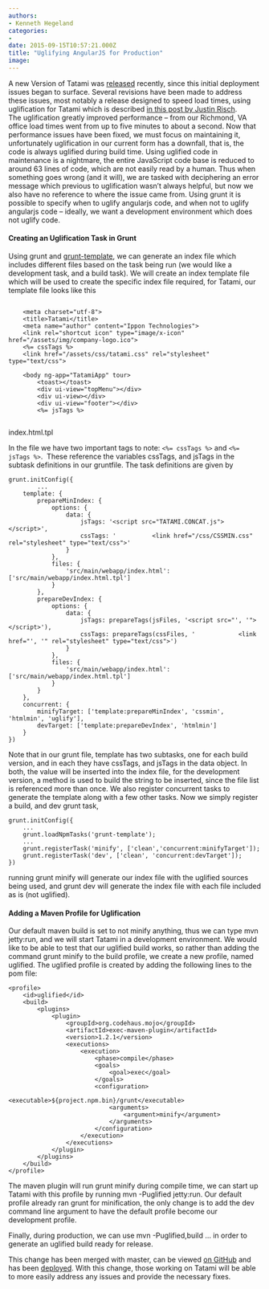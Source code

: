 ```yaml
---
authors:
- Kenneth Hegeland
categories:
- 
date: 2015-09-15T10:57:21.000Z
title: "Uglifying AngularJS for Production"
image: 
---
```


A new Version of Tatami was [released](http://www.ipponusa.com/vcu-ippon-angularjs-tatami/) recently, since this initial deployment issues began to surface. Several revisions have been made to address these issues, most notably a release designed to speed load times, using uglification for Tatami which is described [in this post by Justin Risch](http://www.ipponusa.com/increasing-the-performance-of-your-web-application/). The uglification greatly improved performance – from our Richmond, VA office load times went from up to five minutes to about a second. Now that performance issues have been fixed, we must focus on maintaining it, unfortunately uglification in our current form has a downfall, that is, the code is always uglified during build time. Using uglified code in maintenance is a nightmare, the entire JavaScript code base is reduced to around 63 lines of code, which are not easily read by a human. Thus when something goes wrong (and it will), we are tasked with deciphering an error message which previous to uglification wasn’t always helpful, but now we also have no reference to where the issue came from. Using grunt it is possible to specify when to uglify angularjs code, and when not to uglify angularjs code – ideally, we want a development environment which does not uglify code.

#### **Creating an Uglification Task in Grunt**

Using grunt and [grunt-template](https://www.npmjs.com/package/grunt-template), we can generate an index file which includes different files based on the task being run (we would like a development task, and a build task). We will create an index template file which will be used to create the specific index file required, for Tatami, our template file looks like this

```language-html

    <meta charset="utf-8">
    <title>Tatami</title>
    <meta name="author" content="Ippon Technologies">
    <link rel="shortcut icon" type="image/x-icon" href="/assets/img/company-logo.ico">
    <%= cssTags %>
    <link href="/assets/css/tatami.css" rel="stylesheet" type="text/css">

    <body ng-app="TatamiApp" tour>
        <toast></toast>
        <div ui-view="topMenu"></div>
        <div ui-view></div>
        <div ui-view="footer"></div>
        <%= jsTags %>
    
```

index.html.tpl

In the file we have two important tags to note: `<%= cssTags %>` and `<%= jsTags %>`.  These reference the variables cssTags, and jsTags in the subtask definitions in our gruntfile. The task definitions are given by

```language-javascript
grunt.initConfig({
        ...
    template: {
        prepareMinIndex: {
            options: {
                data: {
                    jsTags: '<script src="TATAMI.CONCAT.js"></script>',
                    cssTags: '			<link href="/css/CSSMIN.css" rel="stylesheet" type="text/css">'
                }
            },
            files: {
                'src/main/webapp/index.html': ['src/main/webapp/index.html.tpl']
            }
        },
        prepareDevIndex: {
            options: {
                data: {
                    jsTags: prepareTags(jsFiles, '<script src="', '"></script>'),
                    cssTags: prepareTags(cssFiles, '			<link href="', '" rel="stylesheet" type="text/css">')
                }
            },
            files: {
                'src/main/webapp/index.html': ['src/main/webapp/index.html.tpl']
            }
        }
    },
    concurrent: {
        minifyTarget: ['template:prepareMinIndex', 'cssmin', 'htmlmin', 'uglify'],
        devTarget: ['template:prepareDevIndex', 'htmlmin']
    }
})
```

Note that in our grunt file, template has two subtasks, one for each build version, and in each they have cssTags, and jsTags in the data object. In both, the value will be inserted into the index file, for the development version, a method is used to build the string to be inserted, since the file list is referenced more than once. We also register concurrent tasks to generate the template along with a few other tasks. Now we simply register a build, and dev grunt task,

```language-javascript
grunt.initConfig({
	...
    grunt.loadNpmTasks('grunt-template');
    ...
    grunt.registerTask('minify', ['clean','concurrent:minifyTarget']);
    grunt.registerTask('dev', ['clean', 'concurrent:devTarget']);
})
```

running grunt minify will generate our index file with the uglified sources being used, and grunt dev will generate the index file with each file included as is (not uglified).

#### **Adding a Maven Profile for Uglification**

Our default maven build is set to not minify anything, thus we can type mvn jetty:run, and we will start Tatami in a development environment. We would like to be able to test that our uglified build works, so rather than adding the command grunt minify to the build profile, we create a new profile, named uglified. The uglified profile is created by adding the following lines to the pom file:

```language-xml
<profile>
    <id>uglified</id>
    <build>
        <plugins>
            <plugin>
                <groupId>org.codehaus.mojo</groupId>
                <artifactId>exec-maven-plugin</artifactId>
                <version>1.2.1</version>
                <executions>
                    <execution>
                        <phase>compile</phase>
                        <goals>
                            <goal>exec</goal>
                        </goals>
                        <configuration>
                            <executable>${project.npm.bin}/grunt</executable>
                            <arguments>
                                <argument>minify</argument>
                            </arguments>
                        </configuration>
                    </execution>
                </executions>
            </plugin>
        </plugins>
    </build>
</profile>
```
The maven plugin will run grunt minify during compile time, we can start up Tatami with this profile by running mvn -Puglified jetty:run. Our default profile already ran grunt for minification, the only change is to add the dev command line argument to have the default profile become our development profile.

Finally, during production, we can use mvn -Puglified,build … in order to generate an uglified build ready for release.

This change has been merged with master, can be viewed [on GitHub](https://github.com/ippontech/tatami/commit/ba4ea16accb03f4b13adb31428bb467c256b274b#diff-595bf3fa2348192244b0319be33066b8) and has been [deployed](http://app.tatamisoft.com/#/login). With this change, those working on Tatami will be able to more easily address any issues and provide the necessary fixes.
